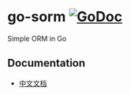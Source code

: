 # go-sorm [![GoDoc](http://godoc.org/github.com/suboat/sorm?status.svg)](http://godoc.org/github.com/suboat/sorm)

Simple ORM in Go

## Documentation

* [中文文档](https://suboat.github.io/sorm/#/zh-cn/)
